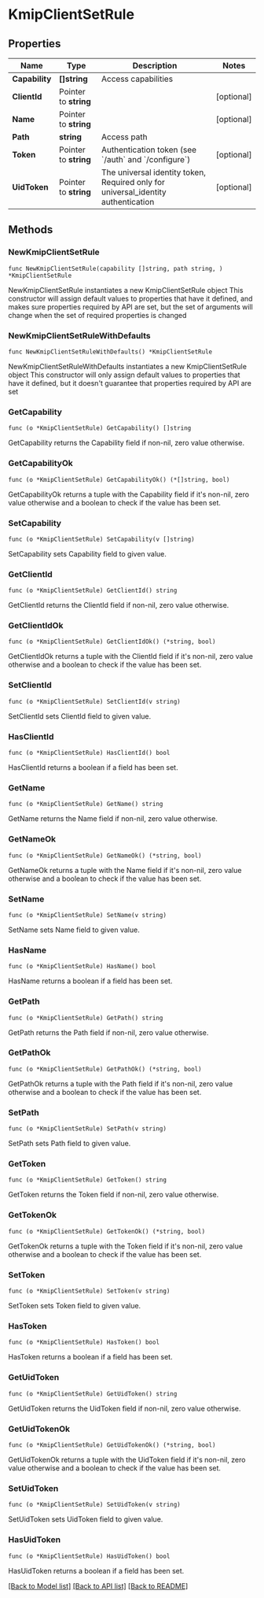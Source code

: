 # KmipClientSetRule

## Properties

Name | Type | Description | Notes
------------ | ------------- | ------------- | -------------
**Capability** | **[]string** | Access capabilities | 
**ClientId** | Pointer to **string** |  | [optional] 
**Name** | Pointer to **string** |  | [optional] 
**Path** | **string** | Access path | 
**Token** | Pointer to **string** | Authentication token (see &#x60;/auth&#x60; and &#x60;/configure&#x60;) | [optional] 
**UidToken** | Pointer to **string** | The universal identity token, Required only for universal_identity authentication | [optional] 

## Methods

### NewKmipClientSetRule

`func NewKmipClientSetRule(capability []string, path string, ) *KmipClientSetRule`

NewKmipClientSetRule instantiates a new KmipClientSetRule object
This constructor will assign default values to properties that have it defined,
and makes sure properties required by API are set, but the set of arguments
will change when the set of required properties is changed

### NewKmipClientSetRuleWithDefaults

`func NewKmipClientSetRuleWithDefaults() *KmipClientSetRule`

NewKmipClientSetRuleWithDefaults instantiates a new KmipClientSetRule object
This constructor will only assign default values to properties that have it defined,
but it doesn't guarantee that properties required by API are set

### GetCapability

`func (o *KmipClientSetRule) GetCapability() []string`

GetCapability returns the Capability field if non-nil, zero value otherwise.

### GetCapabilityOk

`func (o *KmipClientSetRule) GetCapabilityOk() (*[]string, bool)`

GetCapabilityOk returns a tuple with the Capability field if it's non-nil, zero value otherwise
and a boolean to check if the value has been set.

### SetCapability

`func (o *KmipClientSetRule) SetCapability(v []string)`

SetCapability sets Capability field to given value.


### GetClientId

`func (o *KmipClientSetRule) GetClientId() string`

GetClientId returns the ClientId field if non-nil, zero value otherwise.

### GetClientIdOk

`func (o *KmipClientSetRule) GetClientIdOk() (*string, bool)`

GetClientIdOk returns a tuple with the ClientId field if it's non-nil, zero value otherwise
and a boolean to check if the value has been set.

### SetClientId

`func (o *KmipClientSetRule) SetClientId(v string)`

SetClientId sets ClientId field to given value.

### HasClientId

`func (o *KmipClientSetRule) HasClientId() bool`

HasClientId returns a boolean if a field has been set.

### GetName

`func (o *KmipClientSetRule) GetName() string`

GetName returns the Name field if non-nil, zero value otherwise.

### GetNameOk

`func (o *KmipClientSetRule) GetNameOk() (*string, bool)`

GetNameOk returns a tuple with the Name field if it's non-nil, zero value otherwise
and a boolean to check if the value has been set.

### SetName

`func (o *KmipClientSetRule) SetName(v string)`

SetName sets Name field to given value.

### HasName

`func (o *KmipClientSetRule) HasName() bool`

HasName returns a boolean if a field has been set.

### GetPath

`func (o *KmipClientSetRule) GetPath() string`

GetPath returns the Path field if non-nil, zero value otherwise.

### GetPathOk

`func (o *KmipClientSetRule) GetPathOk() (*string, bool)`

GetPathOk returns a tuple with the Path field if it's non-nil, zero value otherwise
and a boolean to check if the value has been set.

### SetPath

`func (o *KmipClientSetRule) SetPath(v string)`

SetPath sets Path field to given value.


### GetToken

`func (o *KmipClientSetRule) GetToken() string`

GetToken returns the Token field if non-nil, zero value otherwise.

### GetTokenOk

`func (o *KmipClientSetRule) GetTokenOk() (*string, bool)`

GetTokenOk returns a tuple with the Token field if it's non-nil, zero value otherwise
and a boolean to check if the value has been set.

### SetToken

`func (o *KmipClientSetRule) SetToken(v string)`

SetToken sets Token field to given value.

### HasToken

`func (o *KmipClientSetRule) HasToken() bool`

HasToken returns a boolean if a field has been set.

### GetUidToken

`func (o *KmipClientSetRule) GetUidToken() string`

GetUidToken returns the UidToken field if non-nil, zero value otherwise.

### GetUidTokenOk

`func (o *KmipClientSetRule) GetUidTokenOk() (*string, bool)`

GetUidTokenOk returns a tuple with the UidToken field if it's non-nil, zero value otherwise
and a boolean to check if the value has been set.

### SetUidToken

`func (o *KmipClientSetRule) SetUidToken(v string)`

SetUidToken sets UidToken field to given value.

### HasUidToken

`func (o *KmipClientSetRule) HasUidToken() bool`

HasUidToken returns a boolean if a field has been set.


[[Back to Model list]](../README.md#documentation-for-models) [[Back to API list]](../README.md#documentation-for-api-endpoints) [[Back to README]](../README.md)


